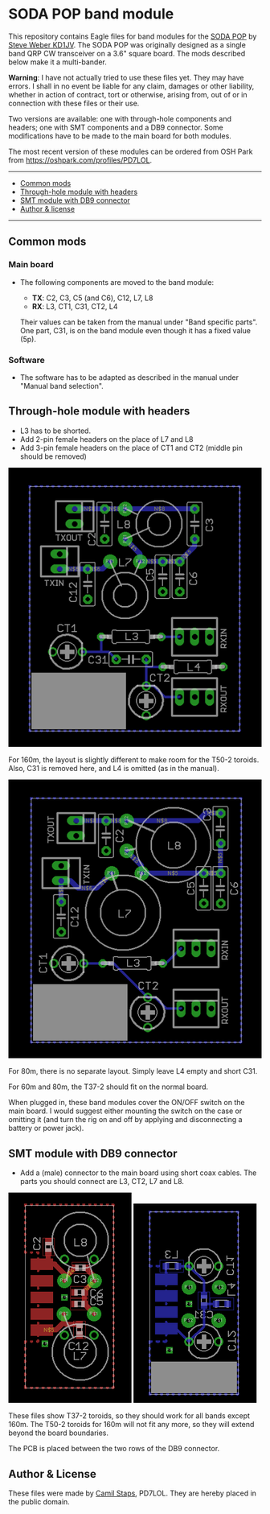 # SODA POP band module
This repository contains Eagle files for band modules for the
[SODA POP][sodapop] by [Steve Weber KD1JV][kd1jv]. The SODA POP was originally
designed as a single band QRP CW transceiver on a 3.6" square board. The mods
described below make it a multi-bander.

**Warning**: I have not actually tried to use these files yet. They may have
errors. I shall in no event be liable for any claim, damages or other
liability, whether in action of contract, tort or otherwise, arising from, out
of or in connection with these files or their use.

Two versions are available: one with through-hole components and headers; one
with SMT components and a DB9 connector. Some modifications have to be made to
the main board for both modules.

The most recent version of these modules can be ordered from OSH Park from
https://oshpark.com/profiles/PD7LOL.

---

- [Common mods](#common-mods)
- [Through-hole module with headers](#through-hole-module-with-headers)
- [SMT module with DB9 connector](#smt-module-with-db9-connector)
- [Author &amp; license](#author--license)

---

## Common mods

### Main board
- The following components are moved to the band module:
	- **TX**: C2, C3, C5 (and C6), C12, L7, L8
	- **RX**: L3, CT1, C31, CT2, L4

	Their values can be taken from the manual under "Band specific parts". One
	part, C31, is on the band module even though it has a fixed value (5p).

### Software
- The software has to be adapted as described in the manual under "Manual band
  selection".

## Through-hole module with headers
- L3 has to be shorted.
- Add 2-pin female headers on the place of L7 and L8
- Add 3-pin female headers on the place of CT1 and CT2 (middle pin should be
  removed)

![The PCB layout for <160m](headers.png)

For 160m, the layout is slightly different to make room for the T50-2 toroids.
Also, C31 is removed here, and L4 is omitted (as in the manual).

![The PCB layout for 160m](headers-160m.png)

For 80m, there is no separate layout. Simply leave L4 empty and short C31.

For 60m and 80m, the T37-2 should fit on the normal board.

When plugged in, these band modules cover the ON/OFF switch on the main board.
I would suggest either mounting the switch on the case or omitting it (and turn
the rig on and off by applying and disconnecting a battery or power jack).

## SMT module with DB9 connector
- Add a (male) connector to the main board using short coax cables. The parts
  you should connect are L3, CT2, L7 and L8.

![PCB layout for SMT/DB9, <160m](db9smt-top.png)
![PCB layout for SMT/DB9, <160m](db9smt-bottom.png)

These files show T37-2 toroids, so they should work for all bands except 160m.
The T50-2 toroids for 160m will not fit any more, so they will extend beyond
the board boundaries.

The PCB is placed between the two rows of the DB9 connector.

## Author &amp; License
These files were made by [Camil Staps][cs], PD7LOL. They are hereby placed in
the public domain.

[cs]: https://camilstaps.nl
[kd1jv]: http://kd1jv.qrpradio.com/
[sodapop]: https://groups.yahoo.com/neo/groups/AT_Sprint/files/SODA%20POP/
